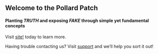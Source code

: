 ## Welcome to the Pollard Patch
#### Planting *TRUTH* and exposing *FAKE* through simple yet fundamental concepts

Visit [site!](https://darlenepollard.com) today to learn more.

Having trouble contacting us? Visit [support](info@darlenpollard.com) and we’ll help you sort it out!
